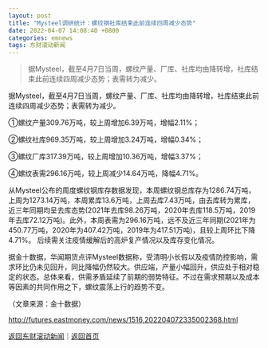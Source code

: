 ```yaml
---
layout: post
title: "Mysteel调研统计：螺纹钢社库结束此前连续四周减少态势"
date: 2022-04-07 14:08:40 +0800
categories: emnews
tags: 东财滚动新闻
---
```

> 据Mysteel，截至4月7日当周，螺纹产量、厂库、社库均由降转增，社库结束此前连续四周减少态势；表需转为减少。

<p>据Mysteel，截至4月7日当周，螺纹产量、厂库、社库均由降转增，社库结束此前连续四周减少态势；表需转为减少。</p><p>①螺纹产量309.76万吨，较上周增加6.39万吨，增幅2.11%；</p><p>②螺纹社库969.35万吨，较上周增加3.24万吨，增幅0.34%；</p><p>③螺纹厂库317.39万吨，较上周增加10.36万吨，增幅3.37%；</p><p>④螺纹表需296.16万吨，较上周减少14.64万吨，降幅4.71%。</p><p>从Mysteel公布的周度螺纹钢库存数据发现，本周螺纹钢总库存为1286.74万吨，上周为1273.14万吨，本周累库13.6万吨，上周去库7.43万吨，由去库转为累库，近三年同期均呈去库态势(2021年去库98.26万吨，2020年去库118.5万吨，2019年去库72.12万吨)。此外，本周表需为296.16万吨，远不及近三年同期(2021年为450.77万吨，2020年为407.42万吨，2019年为417.51万吨)，且较上周环比下降4.71%。 后续需关注疫情缓解后的高炉复产情况以及库存变化情况。</p><p>据金十数据，华闻期货点评Mysteel数据称，受清明小长假以及疫情防控影响，需求环比仍未见回升，同比降幅仍然较大。供应端，产量小幅回升，供应处于相对稳定的状态。总体来看，供需矛盾延续了前期的弱势特征。不过在需求预期以及成本等因素的共同作用之下，螺纹震荡上行的趋势不变。</p><p class="em_media">（文章来源：金十数据）</p>

<http://futures.eastmoney.com/news/1516,202204072335002368.html>

[返回东财滚动新闻](//finews.withounder.com/emnews/)｜[返回首页](//finews.withounder.com/)